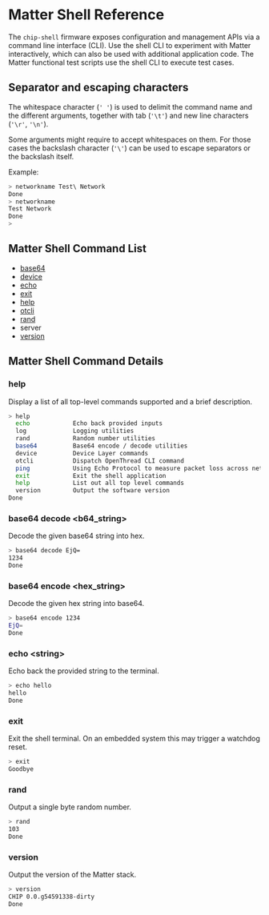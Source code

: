 # Matter Shell Reference

The `chip-shell` firmware exposes configuration and management APIs via a
command line interface (CLI). Use the shell CLI to experiment with Matter
interactively, which can also be used with additional application code. The
Matter functional test scripts use the shell CLI to execute test cases.

## Separator and escaping characters

The whitespace character (`' '`) is used to delimit the command name and the
different arguments, together with tab (`'\t'`) and new line characters (`'\r'`,
`'\n'`).

Some arguments might require to accept whitespaces on them. For those cases the
backslash character (`'\'`) can be used to escape separators or the backslash
itself.

Example:

```bash
> networkname Test\ Network
Done
> networkname
Test Network
Done
>
```

## Matter Shell Command List

-   [base64](#base64-decode-b64_string)
-   [device](README_DEVICE.md)
-   [echo](#echo-string)
-   [exit](#exit)
-   [help](#help)
-   [otcli](README_OTCLI.md)
-   [rand](#rand)
-   server
-   [version](#version)

## Matter Shell Command Details

### help

Display a list of all top-level commands supported and a brief description.

```bash
> help
  echo            Echo back provided inputs
  log             Logging utilities
  rand            Random number utilities
  base64          Base64 encode / decode utilities
  device          Device Layer commands
  otcli           Dispatch OpenThread CLI command
  ping            Using Echo Protocol to measure packet loss across network paths
  exit            Exit the shell application
  help            List out all top level commands
  version         Output the software version
Done
```

### base64 decode \<b64_string\>

Decode the given base64 string into hex.

```bash
> base64 decode EjQ=
1234
Done
```

### base64 encode \<hex_string\>

Decode the given hex string into base64.

```bash
> base64 encode 1234
EjQ=
Done
```

### echo \<string\>

Echo back the provided string to the terminal.

```bash
> echo hello
hello
Done
```

### exit

Exit the shell terminal. On an embedded system this may trigger a watchdog
reset.

```bash
> exit
Goodbye
```

### rand

Output a single byte random number.

```bash
> rand
103
Done
```

### version

Output the version of the Matter stack.

```bash
> version
CHIP 0.0.g54591338-dirty
Done
```
